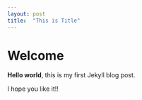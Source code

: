 ```yaml
---
layout: post
title:  "This is Title"
---
```


# Welcome

**Hello world**, this is my first Jekyll blog post.

I hope you like it!!
